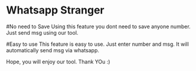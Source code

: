 
# Whatsapp Stranger

#No need to Save
Using this feature you dont need to save anyone number. Just send msg using our tool.

#Easy to use
This feature is easy to use. Just enter number and msg. It will automatically send msg via whatsapp.

Hope, you will enjoy our tool.
Thank YOu :)

